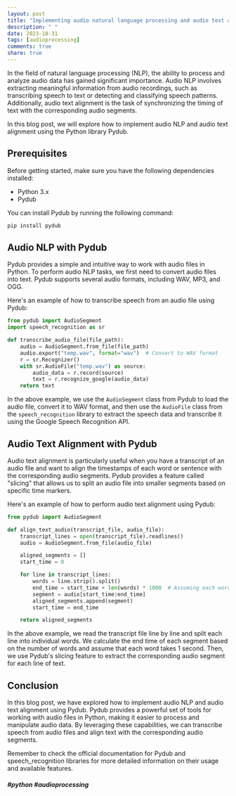```yaml
---
layout: post
title: "Implementing audio natural language processing and audio text alignment with Pydub"
description: " "
date: 2023-10-31
tags: [audioprocessing]
comments: true
share: true
---
```


In the field of natural language processing (NLP), the ability to process and analyze audio data has gained significant importance. Audio NLP involves extracting meaningful information from audio recordings, such as transcribing speech to text or detecting and classifying speech patterns. Additionally, audio text alignment is the task of synchronizing the timing of text with the corresponding audio segments.

In this blog post, we will explore how to implement audio NLP and audio text alignment using the Python library Pydub.

## Prerequisites

Before getting started, make sure you have the following dependencies installed:

- Python 3.x
- Pydub

You can install Pydub by running the following command:

``` python
pip install pydub
```

## Audio NLP with Pydub

Pydub provides a simple and intuitive way to work with audio files in Python. To perform audio NLP tasks, we first need to convert audio files into text. Pydub supports several audio formats, including WAV, MP3, and OGG.

Here's an example of how to transcribe speech from an audio file using Pydub:

``` python
from pydub import AudioSegment
import speech_recognition as sr

def transcribe_audio_file(file_path):
    audio = AudioSegment.from_file(file_path)
    audio.export("temp.wav", format="wav")  # Convert to WAV format
    r = sr.Recognizer()
    with sr.AudioFile("temp.wav") as source:
        audio_data = r.record(source)
        text = r.recognize_google(audio_data)
    return text
```

In the above example, we use the `AudioSegment` class from Pydub to load the audio file, convert it to WAV format, and then use the `AudioFile` class from the `speech_recognition` library to extract the speech data and transcribe it using the Google Speech Recognition API.

## Audio Text Alignment with Pydub

Audio text alignment is particularly useful when you have a transcript of an audio file and want to align the timestamps of each word or sentence with the corresponding audio segments. Pydub provides a feature called "slicing" that allows us to split an audio file into smaller segments based on specific time markers.

Here's an example of how to perform audio text alignment using Pydub:

``` python
from pydub import AudioSegment

def align_text_audio(transcript_file, audio_file):
    transcript_lines = open(transcript_file).readlines()
    audio = AudioSegment.from_file(audio_file)

    aligned_segments = []
    start_time = 0

    for line in transcript_lines:
        words = line.strip().split()
        end_time = start_time + len(words) * 1000  # Assuming each word takes 1 second
        segment = audio[start_time:end_time]
        aligned_segments.append(segment)
        start_time = end_time

    return aligned_segments
```

In the above example, we read the transcript file line by line and split each line into individual words. We calculate the end time of each segment based on the number of words and assume that each word takes 1 second. Then, we use Pydub's slicing feature to extract the corresponding audio segment for each line of text.

## Conclusion

In this blog post, we have explored how to implement audio NLP and audio text alignment using Pydub. Pydub provides a powerful set of tools for working with audio files in Python, making it easier to process and manipulate audio data. By leveraging these capabilities, we can transcribe speech from audio files and align text with the corresponding audio segments.

Remember to check the official documentation for Pydub and speech_recognition libraries for more detailed information on their usage and available features.

##### #python #audioprocessing